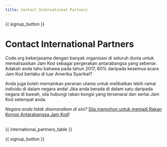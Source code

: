```yaml
---
title: Contact International Partners
---
```


{{ signup_button }}

# Contact International Partners

Code.org bekerjasama dengan banyak organisasi di seluruh dunia untuk merealisasikan Jam Kod sebagai pergerakan antarabangsa yang sebenar. Adakah anda tahu bahawa pada tahun 2017, 60% daripada kesemua acara Jam Kod berlaku di luar Amerika Syarikat?

Anda juga boleh memainkan peranan utama untuk melibatkan lebih ramai individu di dalam negara anda! Jika anda berada di dalam satu daripada negara di bawah, sila hubungi rakan kongsi yang tersenarai dan sertai Jam Kod setempat anda.

*Negara anda tidak disenaraikan di sini?* [Sila memohon untuk menjadi Rakan Kongsi Antarabangsa Jam Kod](https://airtable.com/shreokz55rqubug8F)! <br /> <br />

{{ international_partners_table }}

{{ signup_button }}